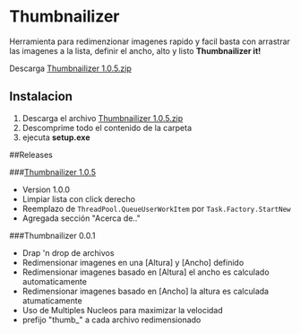 Thumbnailizer
=============

Herramienta para redimenzionar imagenes rapido y facil basta con arrastrar las imagenes a la lista, definir el ancho, alto y listo **Thumbnailizer it!**

Descarga  [Thumbnailizer 1.0.5.zip](https://github.com/rkmax/Thumbnailizer/blob/master/releases/Thumbnailizer-1.0.5.zip)

## Instalacion

1. Descarga el archivo [Thumbnailizer 1.0.5.zip](https://github.com/rkmax/Thumbnailizer/blob/master/releases/Thumbnailizer-1.0.5.zip)
2. Descomprime todo el contenido de la carpeta
3. ejecuta **setup.exe**

##Releases

###[Thumbnailizer 1.0.5](https://github.com/rkmax/Thumbnailizer/blob/master/releases/Thumbnailizer-1.0.5.zip)
- Version 1.0.0
- Limpiar lista con click derecho
- Reemplazo de `ThreadPool.QueueUserWorkItem` por `Task.Factory.StartNew`
- Agregada sección "Acerca de.."

###Thumbnailizer 0.0.1
- Drap 'n drop de archivos
- Redimensionar imagenes en una [Altura] y [Ancho] definido
- Redimensionar imagenes basado en [Altura] el ancho es calculado automaticamente
- Redimensionar imagenes basado en [Ancho] la altura es calculada atumaticamente
- Uso de Multiples Nucleos para maximizar la velocidad
- prefijo "thumb_" a cada archivo redimensionado
